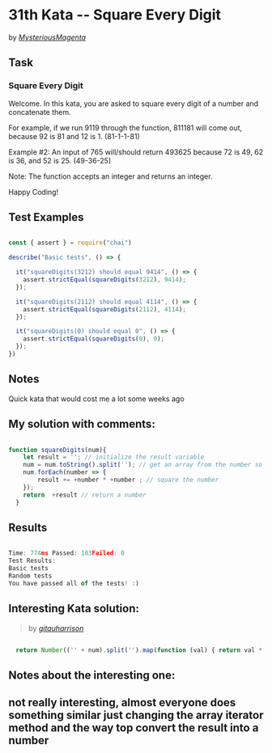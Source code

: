 # 31th Kata -- Square Every Digit






by *[MysteriousMagenta](https://www.codewars.com/users/MysteriousMagenta)*


## Task

### Square Every Digit


Welcome. In this kata, you are asked to square every digit of a number and concatenate them.

For example, if we run 9119 through the function, 811181 will come out, because 92 is 81 and 12 is 1. (81-1-1-81)

Example #2: An input of 765 will/should return 493625 because 72 is 49, 62 is 36, and 52 is 25. (49-36-25)

Note: The function accepts an integer and returns an integer.

Happy Coding!



## Test Examples

```js

const { assert } = require("chai")

describe("Basic tests", () => {

  it("squareDigits(3212) should equal 9414", () => {
    assert.strictEqual(squareDigits(3212), 9414);
  });

  it("squareDigits(2112) should equal 4114", () => {
    assert.strictEqual(squareDigits(2112), 4114);
  });

  it("squareDigits(0) should equal 0", () => {
    assert.strictEqual(squareDigits(0), 0);
  });
})

```


## Notes

Quick kata that would cost me a lot some weeks ago


## My solution with comments:

```js

function squareDigits(num){
    let result = ''; // initialize the result variable
    num = num.toString().split(''); // get an array from the number so we can iterate on each digit
    num.forEach(number => {
        result += +number * +number ; // square the number
    });
    return  +result // return a number
  }
```


## Results

```js

Time: 774ms Passed: 103Failed: 0
Test Results:
Basic tests
Random tests
You have passed all of the tests! :)
```

## Interesting Kata solution:
> by *[gitauharrison](https://www.codewars.com/users/gitauharrison)*

```js

  return Number(('' + num).split('').map(function (val) { return val * val;}).join(''));

```

## Notes about the interesting one:

not really interesting, almost everyone does something similar just changing the array iterator method and the way top convert the result into a number
---